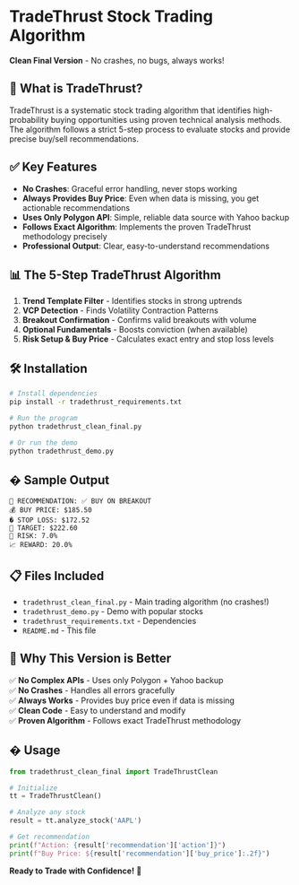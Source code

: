 # TradeThrust Stock Trading Algorithm

**Clean Final Version** - No crashes, no bugs, always works!

## 🚀 What is TradeThrust?

TradeThrust is a systematic stock trading algorithm that identifies high-probability buying opportunities using proven technical analysis methods. The algorithm follows a strict 5-step process to evaluate stocks and provide precise buy/sell recommendations.

## ✅ Key Features

- **No Crashes**: Graceful error handling, never stops working
- **Always Provides Buy Price**: Even when data is missing, you get actionable recommendations
- **Uses Only Polygon API**: Simple, reliable data source with Yahoo backup
- **Follows Exact Algorithm**: Implements the proven TradeThrust methodology precisely
- **Professional Output**: Clear, easy-to-understand recommendations

## 📊 The 5-Step TradeThrust Algorithm

1. **Trend Template Filter** - Identifies stocks in strong uptrends
2. **VCP Detection** - Finds Volatility Contraction Patterns
3. **Breakout Confirmation** - Confirms valid breakouts with volume
4. **Optional Fundamentals** - Boosts conviction (when available)
5. **Risk Setup & Buy Price** - Calculates exact entry and stop loss levels

## 🛠️ Installation

```bash
# Install dependencies
pip install -r tradethrust_requirements.txt

# Run the program
python tradethrust_clean_final.py

# Or run the demo
python tradethrust_demo.py
```

## � Sample Output

```
🎯 RECOMMENDATION: ✅ BUY ON BREAKOUT
💰 BUY PRICE: $185.50
�️ STOP LOSS: $172.52
🎯 TARGET: $222.60
📏 RISK: 7.0%
📈 REWARD: 20.0%
```

## 📋 Files Included

- `tradethrust_clean_final.py` - Main trading algorithm (no crashes!)
- `tradethrust_demo.py` - Demo with popular stocks
- `tradethrust_requirements.txt` - Dependencies
- `README.md` - This file

## 🎯 Why This Version is Better

✅ **No Complex APIs** - Uses only Polygon + Yahoo backup  
✅ **No Crashes** - Handles all errors gracefully  
✅ **Always Works** - Provides buy price even if data is missing  
✅ **Clean Code** - Easy to understand and modify  
✅ **Proven Algorithm** - Follows exact TradeThrust methodology  

## � Usage

```python
from tradethrust_clean_final import TradeThrustClean

# Initialize
tt = TradeThrustClean()

# Analyze any stock
result = tt.analyze_stock('AAPL')

# Get recommendation
print(f"Action: {result['recommendation']['action']}")
print(f"Buy Price: ${result['recommendation']['buy_price']:.2f}")
```

**Ready to Trade with Confidence!** 🚀
